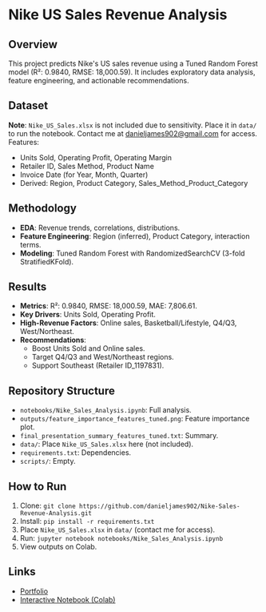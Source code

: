 # Nike US Sales Revenue Analysis

## Overview
This project predicts Nike's US sales revenue using a Tuned Random Forest model (R²: 0.9840, RMSE: 18,000.59). It includes exploratory data analysis, feature engineering, and actionable recommendations.

## Dataset
**Note**: `Nike_US_Sales.xlsx` is not included due to sensitivity. Place it in `data/` to run the notebook. Contact me at danieljames902@gmail.com for access. Features:
- Units Sold, Operating Profit, Operating Margin
- Retailer ID, Sales Method, Product Name
- Invoice Date (for Year, Month, Quarter)
- Derived: Region, Product Category, Sales_Method_Product_Category

## Methodology
- **EDA**: Revenue trends, correlations, distributions.
- **Feature Engineering**: Region (inferred), Product Category, interaction terms.
- **Modeling**: Tuned Random Forest with RandomizedSearchCV (3-fold StratifiedKFold).

## Results
- **Metrics**: R²: 0.9840, RMSE: 18,000.59, MAE: 7,806.61.
- **Key Drivers**: Units Sold, Operating Profit.
- **High-Revenue Factors**: Online sales, Basketball/Lifestyle, Q4/Q3, West/Northeast.
- **Recommendations**:
  - Boost Units Sold and Online sales.
  - Target Q4/Q3 and West/Northeast regions.
  - Support Southeast (Retailer ID_1197831).

## Repository Structure
- `notebooks/Nike_Sales_Analysis.ipynb`: Full analysis.
- `outputs/feature_importance_features_tuned.png`: Feature importance plot.
- `final_presentation_summary_features_tuned.txt`: Summary.
- `data/`: Place `Nike_US_Sales.xlsx` here (not included).
- `requirements.txt`: Dependencies.
- `scripts/`: Empty.

## How to Run
1. Clone: `git clone https://github.com/danieljames902/Nike-Sales-Revenue-Analysis.git`
2. Install: `pip install -r requirements.txt`
3. Place `Nike_US_Sales.xlsx` in `data/` (contact me for access).
4. Run: `jupyter notebook notebooks/Nike_Sales_Analysis.ipynb`
5. View outputs on Colab.

## Links
- [Portfolio](https://danieljames902.github.io)
- [Interactive Notebook (Colab)](https://colab.research.google.com/drive/your-link)